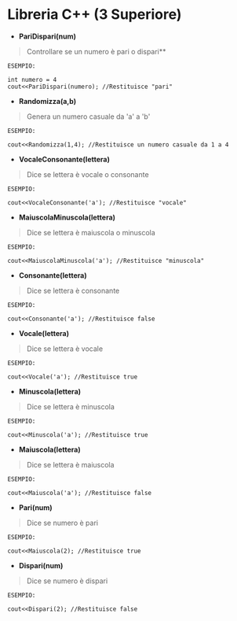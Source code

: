 # Libreria C++ (3 Superiore)

- **PariDispari(num)**
> Controllare se un numero è pari o dispari**
```
ESEMPIO:

int numero = 4
cout<<PariDispari(numero); //Restituisce "pari"
```

- **Randomizza(a,b)**
> Genera un numero casuale da 'a' a 'b'
```
ESEMPIO:

cout<<Randomizza(1,4); //Restituisce un numero casuale da 1 a 4
```

- **VocaleConsonante(lettera)**
> Dice se lettera è vocale o consonante
```
ESEMPIO:

cout<<VocaleConsonante('a'); //Restituisce "vocale"
```

- **MaiuscolaMinuscola(lettera)**
> Dice se lettera è maiuscola o minuscola
```
ESEMPIO:

cout<<MaiuscolaMinuscola('a'); //Restituisce "minuscola"
```

- **Consonante(lettera)**
> Dice se lettera è consonante
```
ESEMPIO:

cout<<Consonante('a'); //Restituisce false
```

- **Vocale(lettera)**
> Dice se lettera è vocale
```
ESEMPIO:

cout<<Vocale('a'); //Restituisce true
```

- **Minuscola(lettera)**
> Dice se lettera è minuscola
```
ESEMPIO:

cout<<Minuscola('a'); //Restituisce true
```

- **Maiuscola(lettera)**
> Dice se lettera è maiuscola
```
ESEMPIO:

cout<<Maiuscola('a'); //Restituisce false
```

- **Pari(num)**
> Dice se numero è pari
```
ESEMPIO:

cout<<Maiuscola(2); //Restituisce true
```

- **Dispari(num)**
> Dice se numero è dispari
```
ESEMPIO:

cout<<Dispari(2); //Restituisce false
```
